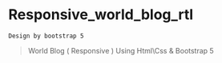# Responsive_world_blog_rtl
`Design by bootstrap 5`

> World Blog ( Responsive ) Using Html\Css & Bootstrap 5
